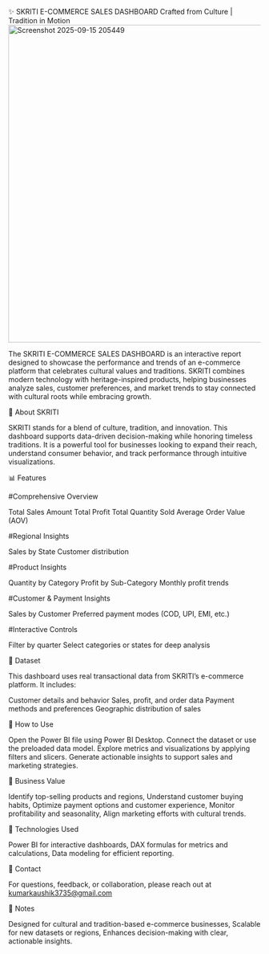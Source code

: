 ✨ SKRITI E-COMMERCE SALES DASHBOARD
Crafted from Culture | Tradition in Motion
<img width="1290" height="633" alt="Screenshot 2025-09-15 205449" src="https://github.com/user-attachments/assets/08bd8550-ab62-4318-92a1-19882101a8f9" />

The SKRITI E-COMMERCE SALES DASHBOARD is an interactive report designed to showcase the performance and trends of an e-commerce platform that celebrates cultural values and traditions. SKRITI combines modern technology with heritage-inspired products, helping businesses analyze sales, customer preferences, and market trends to stay connected with cultural roots while embracing growth.

🌟 About SKRITI

SKRITI stands for a blend of culture, tradition, and innovation. This dashboard supports data-driven decision-making while honoring timeless traditions. It is a powerful tool for businesses looking to expand their reach, understand consumer behavior, and track performance through intuitive visualizations.

📊 Features

#Comprehensive Overview

Total Sales Amount
Total Profit
Total Quantity Sold
Average Order Value (AOV)

#Regional Insights

Sales by State
Customer distribution

#Product Insights

Quantity by Category
Profit by Sub-Category
Monthly profit trends

#Customer & Payment Insights

Sales by Customer
Preferred payment modes (COD, UPI, EMI, etc.)

#Interactive Controls

Filter by quarter
Select categories or states for deep analysis

📂 Dataset

This dashboard uses real transactional data from SKRITI’s e-commerce platform. It includes:

Customer details and behavior
Sales, profit, and order data
Payment methods and preferences
Geographic distribution of sales

🚀 How to Use

Open the Power BI file using Power BI Desktop.
Connect the dataset or use the preloaded data model.
Explore metrics and visualizations by applying filters and slicers.
Generate actionable insights to support sales and marketing strategies.

🎯 Business Value

Identify top-selling products and regions,
Understand customer buying habits,
Optimize payment options and customer experience,
Monitor profitability and seasonality,
Align marketing efforts with cultural trends.

📂 Technologies Used

Power BI for interactive dashboards,
DAX formulas for metrics and calculations,
Data modeling for efficient reporting.

📩 Contact

For questions, feedback, or collaboration, please reach out at kumarkaushik3735@gmail.com

📌 Notes

Designed for cultural and tradition-based e-commerce businesses,
Scalable for new datasets or regions,
Enhances decision-making with clear, actionable insights.
